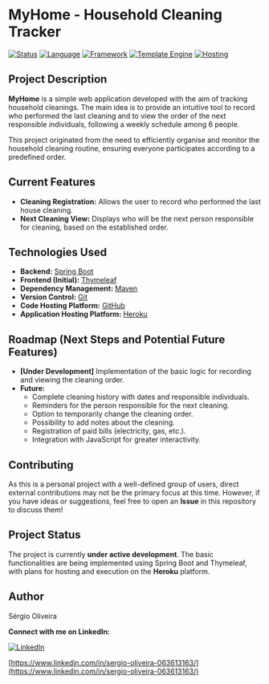 # MyHome - Household Cleaning Tracker

[![Status](https://img.shields.io/badge/Status-Under%20Development-yellow)](https://github.com/SEU_USUARIO/myHome)
[![Language](https://img.shields.io/badge/Language-Java-orange)](https://www.java.com/)
[![Framework](https://img.shields.io/badge/Framework-Spring%20Boot-green)](https://spring.io/projects/spring-boot)
[![Template Engine](https://img.shields.io/badge/Template%20Engine-Thymeleaf-blue)](https://www.thymeleaf.org/)
[![Hosting](https://img.shields.io/badge/Hosting-Heroku-purple)](https://www.heroku.com/)

## Project Description

**MyHome** is a simple web application developed with the aim of tracking household cleanings. The main idea is to provide an intuitive tool to record who performed the last cleaning and to view the order of the next responsible individuals, following a weekly schedule among 6 people.

This project originated from the need to efficiently organise and monitor the household cleaning routine, ensuring everyone participates according to a predefined order.

## Current Features

* **Cleaning Registration:** Allows the user to record who performed the last house cleaning.
* **Next Cleaning View:** Displays who will be the next person responsible for cleaning, based on the established order.

## Technologies Used

* **Backend:** [Spring Boot](https://spring.io/projects/spring-boot)
* **Frontend (Initial):** [Thymeleaf](https://www.thymeleaf.org/)
* **Dependency Management:** [Maven](https://maven.apache.org/) 
* **Version Control:** [Git](https://git-scm.com/)
* **Code Hosting Platform:** [GitHub](https://github.com/) 
* **Application Hosting Platform:** [Heroku](https://www.heroku.com/)

## Roadmap (Next Steps and Potential Future Features)

* **[Under Development]** Implementation of the basic logic for recording and viewing the cleaning order.
* **Future:**
    * Complete cleaning history with dates and responsible individuals.
    * Reminders for the person responsible for the next cleaning.
    * Option to temporarily change the cleaning order.
    * Possibility to add notes about the cleaning.
    * Registration of paid bills (electricity, gas, etc.).
    * Integration with JavaScript for greater interactivity.

## Contributing

As this is a personal project with a well-defined group of users, direct external contributions may not be the primary focus at this time. However, if you have ideas or suggestions, feel free to open an **Issue** in this repository to discuss them!

## Project Status

The project is currently **under active development**. The basic functionalities are being implemented using Spring Boot and Thymeleaf, with plans for hosting and execution on the **Heroku** platform.

## Author

Sérgio Oliveira

**Connect with me on LinkedIn:**

[![LinkedIn](https://img.shields.io/badge/LinkedIn-Connect-blue)](https://www.linkedin.com/in/sergio-oliveira-063613163/)

[https://www.linkedin.com/in/sergio-oliveira-063613163/](https://www.linkedin.com/in/sergio-oliveira-063613163/)
